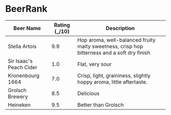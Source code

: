 # BeerRank

|Beer Name| Rating (_/10) | Description |
|---------|-------------|---------------|
|Stella Artois| 9.9 |  Hop aroma, well-balanced fruity malty sweetness, crisp hop bitterness and a soft dry finish |
|Sir Isaac's Peach Cider | 1.0 | Flat, very sour |
|Kronenbourg 1664 | 7.0 | Crisp, light, graininess, slightly hoppy aroma, little aftertaste. |
|Grolsch Brewery | 8.5 | Delicious |
|Heineken| 9.5 | Better than Grolsch |

